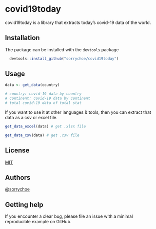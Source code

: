 <!-- README.md is generated from README.Rmd. Please edit that file -->

# covid19today

covid19today is a library that extracts today’s covid-19 data of the
world.

## Installation

The package can be installed with the `devtools` package

``` r
  devtools::install_github("sorrychoe/covid19today")
```

## Usage

``` r
data <- get_data(country)

# country: covid-19 data by country
# continent: covid-19 data by continent
# total covid-19 data of total stat
```

If you want to use it at other languages & tools, then you can extract
that data as a csv or excel file.

``` r
get_data_excel(data) # get .xlsx file

get_data_csv(data) # get .csv file
```

## License

[MIT](https://choosealicense.com/licenses/mit/)

## Authors

[@sorrychoe](https://www.github.com/sorrychoe)

## Getting help

If you encounter a clear bug, please file an issue with a minimal
reproducible example on GitHub.
